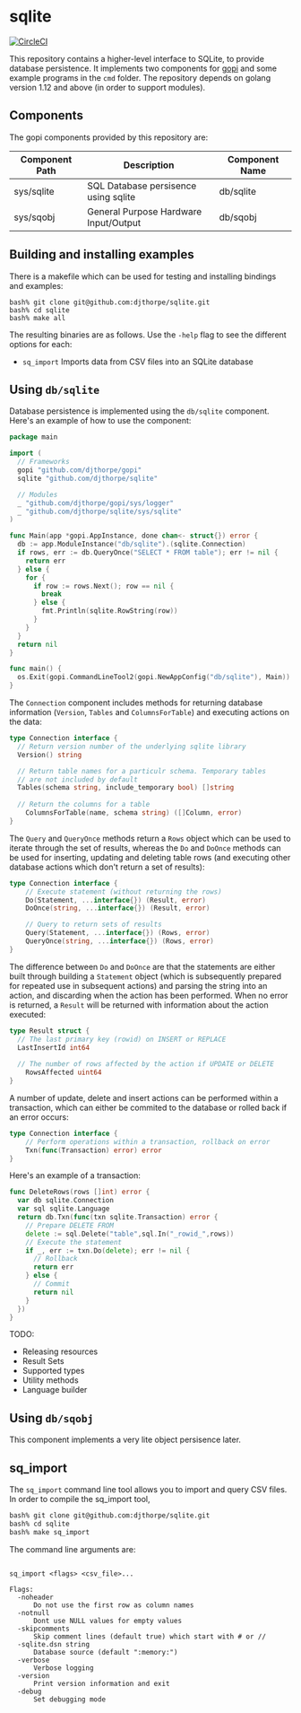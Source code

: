 # sqlite

[![CircleCI](https://circleci.com/gh/djthorpe/sqlite/tree/master.svg?style=svg)](https://circleci.com/gh/djthorpe/sqlite/tree/master)

This repository contains a higher-level interface to SQLite, to provide database persistence.
It implements two components for [gopi](http://github.com/djthorpe/gopi) and some example 
programs in the `cmd` folder. The repository depends on golang version 1.12 and 
above (in order to support modules).

## Components

The gopi components provided by this repository are:

| Component Path | Description                            | Component Name |
| -------------- | -------------------------------------- |--------------- |
| sys/sqlite     | SQL Database persisence using sqlite   | db/sqlite      |
| sys/sqobj      | General Purpose Hardware Input/Output  | db/sqobj       |

## Building and installing examples

There is a makefile which can be used for testing and installing bindings and examples:

```
bash% git clone git@github.com:djthorpe/sqlite.git
bash% cd sqlite
bash% make all
```

The resulting binaries are as follows. Use the `-help` flag to see the different options for each:

  * `sq_import` Imports data from CSV files into an SQLite database

## Using `db/sqlite`

Database persistence is implemented using the `db/sqlite` component. Here's an example of how
to use the component:

```go
package main

import (
  // Frameworks
  gopi "github.com/djthorpe/gopi"
  sqlite "github.com/djthorpe/sqlite"

  // Modules
  _ "github.com/djthorpe/gopi/sys/logger"
  _ "github.com/djthorpe/sqlite/sys/sqlite"
)

func Main(app *gopi.AppInstance, done chan<- struct{}) error {
  db := app.ModuleInstance("db/sqlite").(sqlite.Connection)
  if rows, err := db.QueryOnce("SELECT * FROM table"); err != nil {
    return err
  } else {
    for {
      if row := rows.Next(); row == nil {
        break
      } else {
        fmt.Println(sqlite.RowString(row))
      }
    }
  }
  return nil
}

func main() {
  os.Exit(gopi.CommandLineTool2(gopi.NewAppConfig("db/sqlite"), Main))
}
```

The `Connection` component includes methods for returning database
information (`Version`, `Tables` and `ColumnsForTable`) and executing
actions on the data:

```go
type Connection interface {
  // Return version number of the underlying sqlite library
  Version() string

  // Return table names for a particulr schema. Temporary tables
  // are not included by default
  Tables(schema string, include_temporary bool) []string
  
  // Return the columns for a table
	ColumnsForTable(name, schema string) ([]Column, error)
}
```

The `Query` and `QueryOnce` methods return a `Rows` object which can
be used to iterate through the set of results, whereas the `Do` and
`DoOnce` methods can be used for inserting, updating and deleting
table rows (and executing other database actions which don't return
a set of results):

```go
type Connection interface {
	// Execute statement (without returning the rows)
	Do(Statement, ...interface{}) (Result, error)
	DoOnce(string, ...interface{}) (Result, error)

	// Query to return sets of results
	Query(Statement, ...interface{}) (Rows, error)
	QueryOnce(string, ...interface{}) (Rows, error)
}
```

The difference between `Do` and `DoOnce` are that the statements
are either built through building a `Statement` object (which is
subsequently prepared for repeated use in subsequent actions) and
parsing the string into an action, and discarding when the action
has been performed. When no error is returned, a `Result` will
be returned with information about the action executed:

```go
type Result struct {
  // The last primary key (rowid) on INSERT or REPLACE
  LastInsertId int64
  
  // The number of rows affected by the action if UPDATE or DELETE
	RowsAffected uint64
}
```

A number of update, delete and insert actions can be performed
within a transaction, which can either be commited to the database
or rolled back if an error occurs:

```go
type Connection interface {
	// Perform operations within a transaction, rollback on error
	Txn(func(Transaction) error) error
}
```

Here's an example of a transaction:

```go
func DeleteRows(rows []int) error {
  var db sqlite.Connection
  var sql sqlite.Language
  return db.Txn(func(txn sqlite.Transaction) error {
    // Prepare DELETE FROM
    delete := sql.Delete("table",sql.In("_rowid_",rows))
    // Execute the statement
    if _, err := txn.Do(delete); err != nil {
      // Rollback
      return err
    } else {
      // Commit
      return nil
    }
  })
}
```

TODO:
   * Releasing resources
   * Result Sets
   * Supported types
   * Utility methods
   * Language builder

## Using `db/sqobj`

This component implements a very lite object persisence later.

## sq_import

The `sq_import` command line tool allows you to import and query CSV files. In order to compile
the sq_import tool,

```bash
bash% git clone git@github.com:djthorpe/sqlite.git
bash% cd sqlite
bash% make sq_import
```

The command line arguments are:

```

sq_import <flags> <csv_file>...

Flags:
  -noheader
      Do not use the first row as column names
  -notnull
      Dont use NULL values for empty values
  -skipcomments
      Skip comment lines (default true) which start with # or //
  -sqlite.dsn string
      Database source (default ":memory:")
  -verbose
      Verbose logging
  -version
      Print version information and exit
  -debug
      Set debugging mode
```

